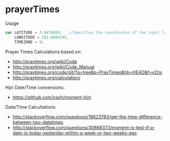 # prayerTimes

Usage

```javascript
var LATITUDE = 3.0474959, 	//Specifies the coordinates of the input location as a triple [latitude, longitude, elevation]
	LONGITUDE = 101.6884195,
	TIMEZONE = 8;
```

Prayer Times Calculations based on:
* http://praytimes.org/wiki/Code
* http://praytimes.org/wiki/Code_Manual
* http://praytimes.org/code/git/?a=tree&p=PrayTimes&hb=HEAD&f=v2/js
* http://praytimes.org/calculation/

Hijri Date/Time conversions:
* https://github.com/xsoh/moment-hijri

Date/Time Calcultations
* http://stackoverflow.com/questions/18623783/get-the-time-difference-between-two-datetimes
* http://stackoverflow.com/questions/30668373/moment-js-test-if-a-date-is-today-yesterday-within-a-week-or-two-weeks-ago

